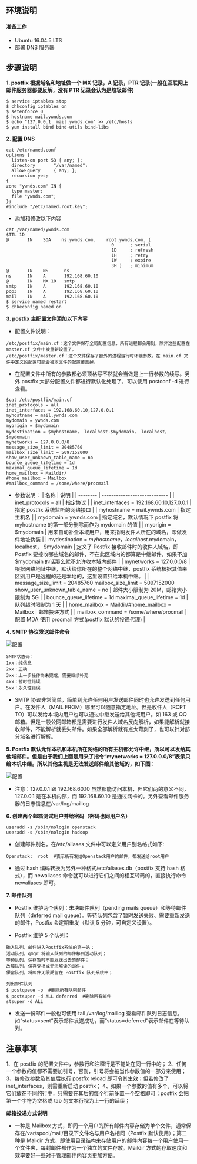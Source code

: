 ## **环境说明**

#### 准备工作

- Ubuntu 16.04.5 LTS
- 部署 DNS 服务器

## **步骤说明**

**1. postfix 根据域名和地址做一个 MX 记录，A 记录，PTR 记录(一般在互联网上邮件服务器都要反解，没有 PTR 记录会认为是垃圾邮件)**

```@Terminal
$ service iptables stop
$ chkconfig iptables on
$ setenforce 0
$ hostname mail.ywnds.com
$ echo "127.0.0.1  mail.ywnds.com" >> /etc/hosts
$ yum install bind bind-utils bind-libs
```

**2. 配置 DNS**

```@Terminal
cat /etc/named.conf
options {
  listen-on port 53 { any; };
  directory       "/var/named";
  allow-query     { any; };
  recursion yes;
{
zone "ywnds.com" IN {
  type master;
  file "ywnds.com";
};
#include "/etc/named.root.key";
```

- 添加和修改以下内容

```@Terminal
cat /var/named/ywnds.com
$TTL 1D
@       IN    SOA    ns.ywnds.com.    root.ywnds.com. (
                                        0      ; serial
                                        1D     ; refresh
                                        1H     ; retry
                                        1W     ; expire
                                        3H )   ; minimum
@       IN    NS      ns
ns      IN    A       192.168.60.10
@       IN    MX 10   smtp
smtp    IN    A       192.168.60.10
pop3    IN    A       192.168.60.10
mail    IN    A       192.168.60.10
$ service named restart
$ chkeconfig named on
```

**3. postfix 主配置文件添加以下内容**

- 配置文件说明：

```
/etc/postfix/main.cf：这个文件保存全局配置信息，所有进程都会用到，除非这些配置在 master.cf 文件中被重新设置了。
/etc/postfix/master.cf：这个文件保存了额外的进程运行时环境参数，在 main.cf 文件中定义的配置可能会被本文件的配置覆盖掉。
```

- 在配置文件中所有的参数都必须顶格写不然就会当做是上一行参数的续写。另外 postfix 大部分配置文件都进行默认化处理了，可以使用 postconf -d 进行查看。

```@Terminal
$cat /etc/postfix/main.cf
inet_protocols = all
inet_interfaces = 192.168.60.10,127.0.0.1
myhostname = mail.ywnds.com
mydomain = ywnds.com
myorigin = $mydomain
mydestination = $myhostname， localhost.$mydomain， localhost， $mydomain
mynetworks = 127.0.0.0/8
message_size_limit = 20485760
mailbox_size_limit = 5097152000
show_user_unknown_table_name = no
bounce_queue_lifetime = 1d
maximal_queue_lifetime = 1d
home_mailbox = Maildir/
#home_mailbox = Mailbox
#mailbox_command = /some/where/procmail
```

- 参数说明：
  | 名称 | 说明 |
  | -------- | ---------------------------- |
  | inet_protocols = all | 指定协议 |
  | inet_interfaces = 192.168.60.10,127.0.0.1 | 指定 postfix 系统监听的网络接口 |
  | myhostname = mail.ywnds.com | 指定主机名 |
  | mydomain = ywnds.com | 指定域名，默认情况下 postfix 将 myhostname 的第一部分删除而作为 mydomain 的值 |
  | myorigin = $mydomain | 用来自动补全本域用户，用来指明发件人所在的域名，即做发件地址伪装 |
| mydestination = $myhostname， localhost.$mydomain， localhost， $mydomain | 定义了 Postfix 接收邮件时的收件人域名，即 Postfix 要接收哪些域名的邮件，不在此区域内的都算是中继邮件，如果不加\$mydomain 的话那么就不允许收本域内邮件 |
  | mynetworks = 127.0.0.0/8 | 根据网络地址中继，默认给你所在的整个网络中继，postfix 系统根据其值来区别用户是远程的还是本地的，这里设置只给本机中继。 |
  | message_size_limit = 20485760 mailbox_size_limit = 5097152000 show_user_unknown_table_name = no | 邮件大小限制为 20M，邮箱大小限制为 5G |
  | bounce_queue_lifetime = 1d maximal_queue_lifetime = 1d | 队列超时限制为 1 天 |
  | home_mailbox = Maildir/#home_mailbox = Mailbox | 邮箱投递方式 |
  | mailbox_command = /some/where/procmail | 配置 MDA 使用 procmail 方式(postfix 默认的投递代理) |

**4. SMTP 协议发送邮件命令**

![配置](../../img/l_img/pf2.png)

```
SMTP状态码：
1xx：纯信息
2xx：正确
3xx：上一步操作尚未完成，需要继续补充
4xx：暂时性错误
5xx：永久性错误
```

- SMTP 协议非常简单，简单到允许任何用户发送邮件同时也允许发送到任何用户。在发件人（MAIL FROM）哪里可以随意指定地址。但是收件人（RCPT TO）可以发给本域内用户也可以通过中继发送给其他域用户。如 163 或 QQ 邮箱。但是一般公网邮箱都是需要进行发件人域名反向解析，如果能解析就接收邮件，不能解析就丢失邮件。如果全部解析就有点太苛刻了，也可以针对部分域名进行解析。

**5. Postfix 默认允许本机和本机所在网络的所有主机都允许中继，所以可以发给其他域邮件。但是由于我们上面是用来了指令“mynetworks = 127.0.0.0/8”表示只给本机中继。所以其他主机是无法发送邮件给其他域的，如下图：**

![配置](../../img/l_img/pf3.png)

- 注意：127.0.0.1 跟 192.168.60.10 虽然都能访问本机，但它们两的意义不同，127.0.0.1 是在本机内部，而 192.168.60.10 是通过网卡的。另外查看邮件服务器的日志信息在/var/log/maillog

**6. 创建两个邮箱测试用户并给密码（密码也同用户名）**

```@Terminal
useradd -s /sbin/nologin openstack
useradd -s /sbin/nologin hadoop
```

- 创建邮件别名，在/etc/aliases 文件中可以定义用户别名格式如下:

```
Openstack:  root  #表示所有发给Openstack用户的邮件，都发送给root用户
```

- 通过 hash 编码转换为另外一种格式/etc/aliases.db（postfix 支持 hash 格式），而 newaliases 命令就可以进行它们之间的相互转码的，直接执行命令 newaliases 即可。

**7. 邮件队列**

- Postfix 维护两个队列：未决邮件队列（pending mails queue）和等待邮件队列（deferred mail queue）。等待队列包含了暂时发送失败、需要重新发送的邮件，Postfix 会定期重发（默认 5 分钟，可自定义设置）。

- Postfix 维护 5 个队列：

```
输入队列，邮件进入Postfix系统的第一站；
活动队列，qmgr 将输入队列的邮件移到活动队列；
等待队列，保存暂时不能发送出去的邮件；
故障队列，保存受损或无法解读的邮件；
保留队列，将邮件无限期留在 Postfix 队列系统中；

列出邮件队列
$ postqueue -p  #删除所有队列邮件
$ postsuper -d ALL deferred  #删除所有邮件
stsuper -d ALL
```

- 发送一份邮件一般也可使用 tail /var/log/maillog 查看邮件队列日志信息，如“status=sent”表示邮件发送成功，而“status=deferred”表示邮件在等待队列。

## **注意事项**

1、在 postfix 的配置文件中，参数行和注释行是不能处在同一行中的；
2、任何一个参数的值都不需要加引号，否则，引号将会被当作参数值的一部分来使用；
3、每修改参数及其值后执行 postfix reload 即可令其生效；但若修改了 inet_interfaces，则需重新启动 postfix；
4、如果一个参数的值有多个，可以将它们放在不同的行中，只需要在其后的每个行前多置一个空格即可；postfix 会把第一个字符为空格或 tab 的文本行视为上一行的延续；

**邮箱投递方式说明**

- 一种是 Mailbox 方式，即同一个用户的所有邮件内容存储为单个文件，通常保存在/var/spool/mail/目录下文件名与用户名相同（Postfix 默认使用）；第二种是 Maildir 方式，即使用目录结构来存储用户的邮件内容每一个用户使用一个文件夹，每封邮件都作为一个独立的文件存放。Maildir 方式的存取速度和效率要好一些对于管理邮件内容页更加方便。
